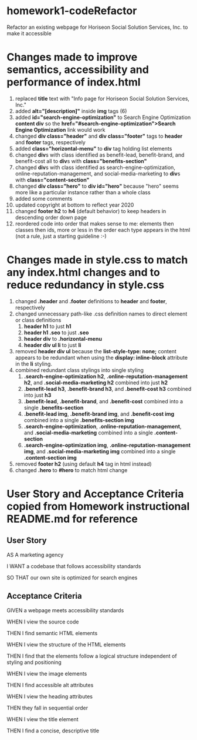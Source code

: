 # homework1-codeRefactor
Refactor an existing webpage for Horiseon Social Solution Services, Inc. to make it accessible

# Changes made to improve semantics, accessibility and performance of index.html
1. replaced **title** text with "Info page for Horiseon Social Solution Services, Inc."
2. added **alt="[description]"** inside **img** tags (6)
3. added **id="search-engine-optimization"** to Search Engine Optimization **content div** so the **href="#search-engine-optimization">Search Engine Optimization** link would work
4. changed **div class="header"** and **div class="footer"** tags to **header** and **footer** tags, respectively
5. added **class="horizontal-menu"** to **div** tag holding list elements
6. changed **div**s with class identified as benefit-lead, benefit-brand, and benefit-cost all to **div**s with **class="benefits-section"**
7. changed **div**s with class identified as search-engine-optimization, online-reputation-management, and social-media-marketing to **div**s with **class="content-section"**
8. changed **div class="hero"** to **div id="hero"** because "hero" seems more like a particular instance rather than a whole class
9. added some comments
10. updated copyright at bottom to reflect year 2020
11. changed **footer h2** to **h4** (default behavior) to keep headers in descending order down page
12. reordered code into order that makes sense to me: elements then classes then ids, more or less in the order each type appears in the html (not a rule, just a starting guideline :-)  

# Changes made in style.css to match any index.html changes and to reduce redundancy in style.css
1. changed **.header** and **.footer** definitions to **header** and **footer**, respectively
2. changed unnecessary path-like .css definition names to direct element or class definitions
    1. **header h1** to just **h1**
    2. **header h1 .seo** to just **.seo**
    3. **header div** to **.horizontal-menu**
    4. **header div ul li** to just **li**
3. removed **header div ul** because the **list-style-type: none;** content appears to be redundant when using the **display: inline-block** attribute in the **li** styling.
4. combined redundant class stylings into single styling
    1. **.search-engine-optimization h2**, **.online-reputation-management h2**, and **.social-media-marketing h2** combined into just **h2**
    2. **.benefit-lead h3**, **.benefit-brand h3**, and **.benefit-cost h3** combined into just **h3**
    3. **.benefit-lead**, **.benefit-brand**, and **.benefit-cost** combined into a single **.benefits-section**
    4. **.benefit-lead img**, **.benefit-brand img**, and **.benefit-cost img** combined into a single **.benefits-section img**
    5. **.search-engine-optimization**, **.online-reputation-management**, and **.social-media-marketing** combined into a single **.content-section**
    6. **.search-engine-optimization img**, **.online-reputation-management img**, and **.social-media-marketing img** combined into a single **.content-section img**
5. removed **footer h2** (using default **h4** tag in html instead)
6. changed **.hero** to **#hero** to match html change

# User Story and Acceptance Criteria copied from Homework instructional README.md for reference
## User Story
AS A marketing agency

I WANT a codebase that follows accessibility standards

SO THAT our own site is optimized for search engines

## Acceptance Criteria
GIVEN a webpage meets accessibility standards

WHEN I view the source code

THEN I find semantic HTML elements

WHEN I view the structure of the HTML elements

THEN I find that the elements follow a logical structure independent of styling and positioning

WHEN I view the image elements

THEN I find accessible alt attributes

WHEN I view the heading attributes

THEN they fall in sequential order

WHEN I view the title element

THEN I find a concise, descriptive title
